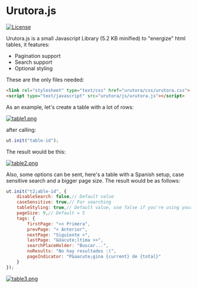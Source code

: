 # Urutora.js

[![License](http://img.shields.io/:license-MIT-blue.svg)](http://doge.mit-license.org)

Urutora.js is a small Javascript Library (5.2 KB minified) to "energize" html tables, it features:

* Pagination support
* Search support
* Optional styling

These are the only files needed:

```html
<link rel="stylesheet" type="text/css" href="urutora/css/urutora.css">
<script type="text/javascript" src="urutora/js/urutora.js"></script>
```

As an example, let's create a table with a lot of rows:

[![table1.png](https://s14.postimg.org/5skbjuo0x/table1.png)](https://postimg.org/image/n5ulypjbx/)

after calling:

```javascript
ut.init("table-id");
```

The result would be this:

[![table2.png](https://s21.postimg.org/cej6ou15j/table2.png)](https://postimg.org/image/pior1it77/)

Also, some options can be sent, here's a table with a Spanish setup, case sensitive search and a bigger page size. The result would be as follows: 

```javascript
ut.init("t2¡able-id", {
    disableSearch: false,// Default value
    caseSensitive: true,// For searching
    tableStyling: true,// Default value, use false if you're using your own style
    pageSize: 9,// Default = 5
    tags: {
        firstPage: "<< Primera",
        prevPage: "< Anterior",
        nextPage: "Siguiente >",
        lastPage: "&Uacute;ltima >>",
        searchPlaceHolder: "Buscar...",
        noResults: "No hay resultados :(",
        pageIndicator: "P&aacute;gina {current} de {total}"
    }
});
```

[![table3.png](https://s10.postimg.org/brcgztnyx/table3.png)](https://postimg.org/image/ey70jg8et/)
